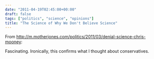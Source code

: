 ```yaml
---
date: "2011-04-19T02:45:00+00:00"
draft: false
tags: ["politics", "science", "opinions"]
title: "The Science of Why We Don't Believe Science"
---
```

From http://m.motherjones.com/politics/2011/03/denial-science-chris-mooney:

Fascinating. Ironically, this confirms what I thought about conservatives.

